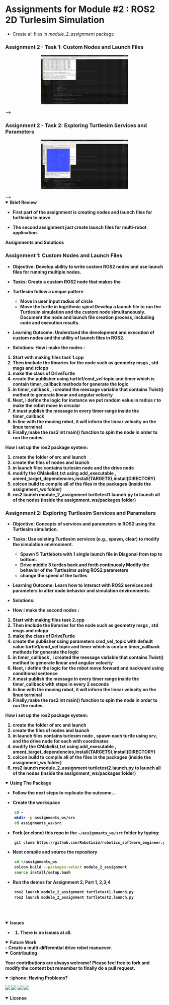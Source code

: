 # Assignments for Module #2 : ROS2 2D Turlesim Simulation
- Create all files in *module_2_assignment* package


### Assignment 2 - Task 1: Custom Nodes and Launch Files
<p align="center">
<img src = "doc/turtle1.gif?raw=true" center=true width="55%"/>
</p> -->

### Assignment 2 - Task 2: Exploring Turtlesim Services and Parameters
<p align="center">
<img src = "doc/turtle2.gif?raw=true" center=true width="55%"/>
</p> -->

<details open>
<summary> <b>Brief Review<b></summary>

- First part of the assignment is creating nodes and launch files for turtlesim to move.

- The second assignment just create launch files for multi-robot application.



<summary> <b>Assignments and Solutions<b></summary>

### Assignment 1: Custom Nodes and Launch Files
- **Objective**: Develop ability to write custom ROS2 nodes and use launch files for running multiple nodes.
- **Tasks**:
Create a custom ROS2 node that makes the
- Turtlesim follow a unique pattern
    - Move in user input radius of circle
    - Move the turtle in logrithmic spiral
Develop a launch file to run the Turtlesim simulation and the custom node simultaneously.
Document the node and launch file creation process, including code and execution results.
- **Learning Outcome**: Understand the development and execution of custom nodes and the utility of launch files in ROS2.

- **Solutions**:
How i make the nodes :
1. Start with making files task 1.cpp
2. Then imclude the libraries for the node such as geometry msgs , std msgs and rclcpp
3. make the class of DriveTurtle
4. create the publisher using turtle1/cmd_vel topic and timer which is contain timer_callback methods for generate the logic
5. in timer_callback , i created the message variable that contains Twist() method to generate linear and angular velocity
6. Next, i define the logic for instance we put random value in radius r to make the robot move in circular
7. it must publish the message in every timer range inside the timer_callback
8. In line with the moving robot, it will inform the linear velocity on the linux terminal
7. Finally,make the ros2 int main() function to spin the node in order to run the nodes.

How i set up the ros2 package system:
1. create the folder of src and launch
2. create the files of nodes and launch
3. in launch files contains turlesim node and the drive node
4. modify the CMakelist,txt using add_executable , ament_target_dependencies,install(TARGETS),install(DIRECTORY)
5. colcon build to compile all of the files in the packages (inside the assignment_ws folder)
6. ros2 launch module_2_assignment turtletest1.launch.py to launch all of the nodes (inside the assignment_ws/packages folder)
 


### Assignment 2: Exploring Turtlesim Services and Parameters
- **Objective**: Concepts of services and parameters in ROS2 using the Turtlesim simulation.
- **Tasks**:
Use existing Turtlesim services (e.g., spawn, clear) to modify the simulation environment.
    - Spawn 5 Turtlebots with 1 single launch file in Diagonal from top to bottom.
    - Drive middle 3 turtles back and forth continuosly
Modify the behavior of the Turtlesims using ROS2 parameters
    - change the speed of the turtles
- **Learning Outcome**: Learn how to interact with ROS2 services and parameters to alter node behavior and simulation environments.

- **Solutions**:
- How i make the second nodes :
1. Start with making files task 2.cpp
2. Then imclude the libraries for the node such as geometry msgs , std msgs and rclcpp
3. make the class of DriveTurtle
4. create the publisher using parameters cmd_vel_topic with default value turtle1/cmd_vel topic and timer which is contain timer_callback methods for generate the logic
5. in timer_callback , i created the message variable that contains Twist() method to generate linear and angular velocity
6. Next, i define the logic for the robot move forward and backward using conditional sentence
7. it must publish the message in every timer range inside the timer_callback with steps in every 2 seconds
8. In line with the moving robot, it will inform the linear velocity on the linux terminal
7. Finally,make the ros2 int main() function to spin the node in order to run the nodes.

How i set up the ros2 package system:
1. create the folder of src and launch
2. create the files of nodes and launch
3. in launch files contains turlesim node , spawn each turtle using srv, and the drive node for each with coordinates
4. modify the CMakelist,txt using add_executable , ament_target_dependencies,install(TARGETS),install(DIRECTORY)
5. colcon build to compile all of the files in the packages (inside the assignment_ws folder)
6. ros2 launch module_2_assignment turtletest2.launch.py to launch all of the nodes (inside the assignment_ws/packages folder)



<p align="center"> </p>
</details>

<details open>
<summary> <b>Using The Package <b></summary>

- Follow the next steps to replicate the outcome...

- Create the workspace
```sh
    cd ~
    mkdir -p assignments_ws/src
    cd assignments_ws/src
```
- Fork (or clone) this repo in the `~/assignments_ws/src` folder by typing:
```sh 
    git clone https://github.com/Robotisim/robotics_software_engineer.git
```
- Next compile and source the repository
```sh
    cd ~/assignments_ws
    colcon build --packages-select module_2_assignment
    source install/setup.bash
```

- Run the demos for Assignment 2, Part 1, 2,3,4
```sh
    ros2 launch module_2_assignment turtletest1.launch.py
    ros2 launch module_2_assignment turtletest2.launch.py

   
 
```

</details>


<details open>
<summary> <b>Issues<b></summary>

- 1. There is no issues at all.
</details>

<details open>
<summary> <b>Future Work<b></summary>
- Create a multi-differential drive robot manuever.
</details>

<details open>
<summary> <b>Contributing<b></summary>

Your contributions are always welcome! Please feel free to fork and modify the content but remember to finally do a pull request.

</details>

<details open>
<summary> :iphone: <b>Having Problems?<b></summary>

<p align = "center">

[<img src="https://img.shields.io/badge/linkedin-%230077B5.svg?&style=for-the-badge&logo=linkedin&logoColor=white" />](https://www.linkedin.com/in/yusufbadriawan)
[<img src="https://img.shields.io/badge/telegram-2CA5E0?style=for-the-badge&logo=telegram&logoColor=white"/>](https://t.me/yusufbadriawan)
[<img src="https://img.shields.io/badge/linkedin-%230077B5.svg?&style=for-the-badge&logo=linkedin&logoColor=white" />](https://www.linkedin.com/in/yusufbadriawan)
[<img src="https://img.shields.io/badge/gmail-%23D14836.svg?&style=for-the-badge&logo=gmail&logoColor=white" />](mailto:yusufbadriawan@gmail.com)

</p

</details>

<details open>
<summary> <b>License<b></summary>
<!-- <p align = "center">
<img src= "https://mirrors.creativecommons.org/presskit/buttons/88x31/svg/by-sa.svg" />
</p> -->
</details>